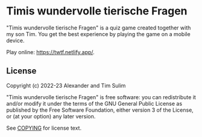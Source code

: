 # Timis wundervolle tierische Fragen

"Timis wundervolle tierische Fragen" is a quiz game created together with my
son Tim. You get the best experience by playing the game on a mobile device.

Play online: <https://twtf.netlify.app/>.

## License

Copyright (c) 2022-23 Alexander and Tim Sulim

"Timis wundervolle tierische Fragen" is free software: you can redistribute it
and/or modify it under the terms of the GNU General Public License as published
by the Free Software Foundation, either version 3 of the License, or (at your
option) any later version.

See [COPYING](COPYING) for license text.
